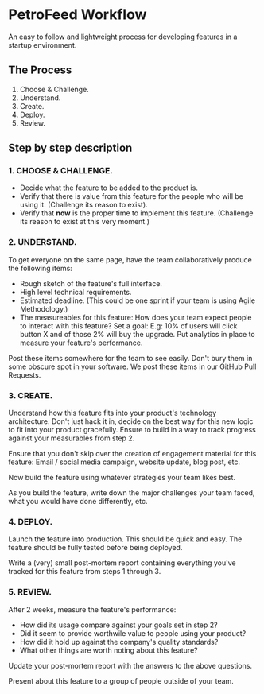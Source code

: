 # PetroFeed Workflow

An easy to follow and lightweight process for developing features in a startup environment.

## The Process

1. Choose & Challenge.
2. Understand.
3. Create.
4. Deploy.
5. Review.

## Step by step description

### 1. CHOOSE & CHALLENGE.

- Decide what the feature to be added to the product is.
- Verify that there is value from this feature for the people who will be using it. (Challenge its reason to exist).
- Verify that <strong>now</strong> is the proper time to implement this feature. (Challenge its reason to exist at this very moment.)

### 2. UNDERSTAND.

To get everyone on the same page, have the team collaboratively produce the following items:

- Rough sketch of the feature's full interface.
- High level technical requirements.
- Estimated deadline. (This could be one sprint if your team is using Agile Methodology.)
- The measureables for this feature: How does your team expect people to interact with this feature? Set a goal: E.g: 10% of users will click button X and of those 2% will buy the upgrade. Put analytics in place to measure your feature's performance.

Post these items somewhere for the team to see easily. Don't bury them in some obscure spot in your software. We post these items in our GitHub Pull Requests.

### 3. CREATE.

Understand how this feature fits into your product's technology architecture. Don't just hack it in, decide on the best way for this new logic to fit into your product gracefully. Ensure to build in a way to track progress against your measurables from step 2.

Ensure that you don't skip over the creation of engagement material for this feature: Email / social media campaign, website update, blog post, etc.

Now build the feature using whatever strategies your team likes best.

As you build the feature, write down the major challenges your team faced, what you would have done differently, etc.

### 4. DEPLOY.

Launch the feature into production. This should be quick and easy. The feature should be fully tested before being deployed.

Write a (very) small post-mortem report containing everything you've tracked for this feature from steps 1 through 3.

### 5. REVIEW.

After 2 weeks, measure the feature's performance:

- How did its usage compare against your goals set in step 2?
- Did it seem to provide worthwile value to people using your product?
- How did it hold up against the company's quality standards?
- What other things are worth noting about this feature?

Update your post-mortem report with the answers to the above questions.

Present about this feature to a group of people outside of your team.
